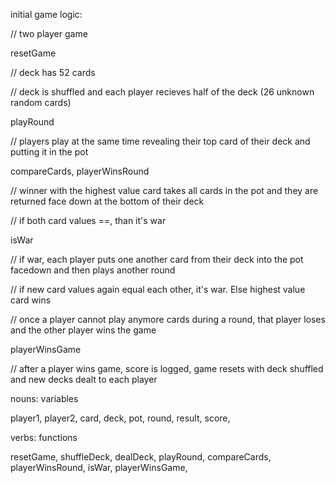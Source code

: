 initial game logic:

// two player game

resetGame

// deck has 52 cards

// deck is shuffled and each player recieves half of the deck (26 unknown random cards)

playRound

// players play at the same time revealing their top card of their deck and putting it in the pot

   compareCards, playerWinsRound

   // winner with the highest value card takes all cards in the pot and they are returned face down at the bottom of their deck

   // if both card values ==, than it's war

   isWar

   // if war, each player puts one another card from their deck into the pot facedown and then plays another round

   // if new card values again equal each other, it's war. Else highest value card wins

   //  once a player cannot play anymore cards during a round, that player loses and the other player wins the game

playerWinsGame

// after a player wins game, score is logged, game resets with deck shuffled and new decks dealt to each player

nouns: variables

player1,
player2,
card,
deck,
pot,
round,
result,
score,

verbs: functions

resetGame,
shuffleDeck,
dealDeck,
playRound,
compareCards,
playerWinsRound,
isWar,
playerWinsGame,